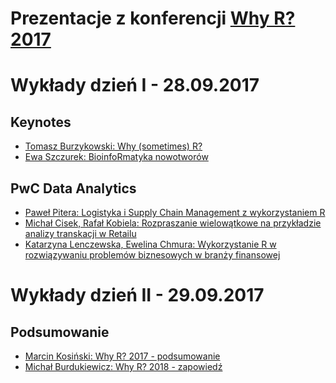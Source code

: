 # Prezentacje z konferencji [Why R? 2017](http://whyr.pl/)

# Wykłady dzień I - 28.09.2017

## Keynotes

- [Tomasz Burzykowski: Why (sometimes) R?](https://github.com/whyRconf/prezentacje/tree/master/01_keynotes/1.pdf)
- [Ewa Szczurek: BioinfoRmatyka nowotworów](https://github.com/whyRconf/prezentacje/tree/master/01_keynotes/2.pdf)

## PwC Data Analytics

- [Paweł Pitera: Logistyka i Supply Chain Management z wykorzystaniem R]()
- [Michał Cisek, Rafał Kobiela: Rozpraszanie wielowątkowe na przykładzie analizy transkacji w Retailu]()
- [Katarzyna	Lenczewska, Ewelina	Chmura: Wykorzystanie R w rozwiązywaniu problemów biznesowych w branży finansowej]()

# Wykłady dzień II - 29.09.2017


## Podsumowanie

- [Marcin Kosiński: Why R? 2017 - podsumowanie](https://github.com/whyRconf/prezentacje/tree/master/podsumowanie/1.pdf)
- [Michał Burdukiewicz: Why R? 2018 - zapowiedź](https://github.com/whyRconf/prezentacje/tree/master/podsumowanie/2.pdf)